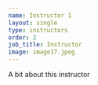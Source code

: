 ```yaml
---
name: Instructor 1
layout: single
type: instructors
order: 2
job_title: Instructor
image: image17.jpeg
---
```


A bit about this instructor
